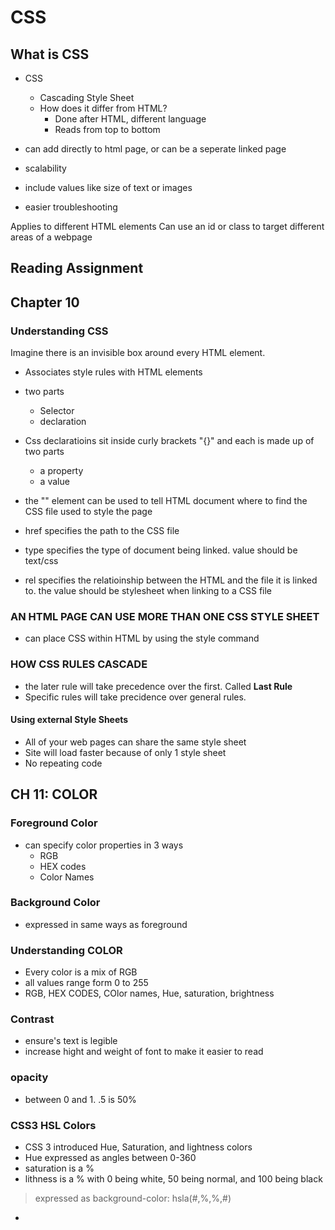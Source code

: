 # CSS 

## What is CSS

- CSS
    - Cascading Style Sheet
    - How does it differ from HTML?
        - Done after HTML, different language
        - Reads from top to bottom

- can add directly to html page, or can be a seperate linked page
- scalability
- include values like size of text or images
- easier troubleshooting

Applies to different HTML elements
Can use an id or class to target different areas of a webpage

## Reading Assignment

## Chapter 10

### Understanding CSS

Imagine there is an invisible box around every HTML element. 

- Associates style rules with HTML elements 
- two parts
    - Selector
    - declaration

- Css declaratioins sit inside curly brackets "{}" and each is made up of two parts
    - a property
    - a value

- the "<link>" element can be used to tell HTML document where to find the CSS file used to style the page
- href specifies the path to the CSS file
- type specifies the type of document being linked. value should be text/css
- rel specifies the relatioinship between the HTML and the file it is linked to. the value should be stylesheet when linking to a CSS file

### AN HTML PAGE CAN USE MORE THAN ONE CSS STYLE SHEET

- can place CSS within HTML by using the style command

### HOW CSS RULES CASCADE 

- the later rule will take precedence over the first. Called **Last Rule**
- Specific rules will take precidence over general rules. 

#### Using external Style Sheets

- All of your web pages can share the same style sheet
- Site will load faster because of only 1 style sheet
- No repeating code


## CH 11: COLOR

### Foreground Color

- can specify color properties in 3 ways
    - RGB
    - HEX codes
    - Color Names

### Background Color

- expressed in same ways as foreground 

### Understanding COLOR

- Every color is a mix of RGB
- all values range form 0 to 255
- RGB, HEX CODES, COlor names, Hue, saturation, brightness

### Contrast

- ensure's text is legible 
- increase hight and weight of font to make it easier to read

### opacity

- between 0 and 1. .5 is 50%

### CSS3 HSL Colors

- CSS 3 introduced Hue, Saturation, and lightness colors
- Hue expressed as angles between 0-360
- saturation is a %
- lithness is a % with 0 being white, 50 being normal, and 100 being black

>expressed as background-color: hsla(#,%,%,#) 

- 
